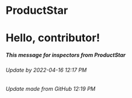 # ProductStar

<h1> Hello, contributor! </h1>
  <h5> This message for inspectors from ProductStar </h5>
<h6>Update by 2022-04-16 12:17 PM</h6>
<h6> Update made from GitHub 12:19 PM </h6>
